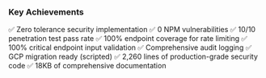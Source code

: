 ### Key Achievements

✅ Zero tolerance security implementation
✅ 0 NPM vulnerabilities
✅ 10/10 penetration test pass rate
✅ 100% endpoint coverage for rate limiting
✅ 100% critical endpoint input validation
✅ Comprehensive audit logging
✅ GCP migration ready (scripted)
✅ 2,260 lines of production-grade security code
✅ 18KB of comprehensive documentation
